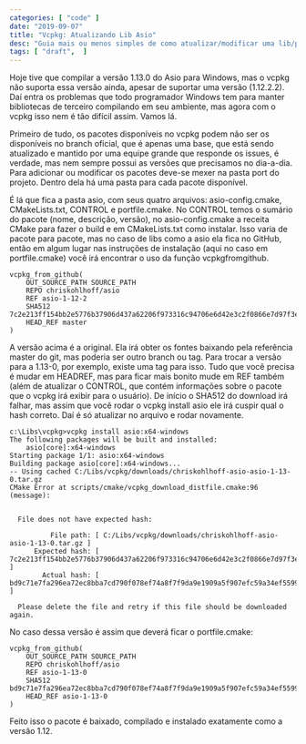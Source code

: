 ```yaml
---
categories: [ "code" ]
date: "2019-09-07"
title: "Vcpkg: Atualizando Lib Asio"
desc: "Guia mais ou menos simples de como atualizar/modificar uma lib/pacote disponível no vcpkg."
tags: [ "draft",  ]
---
```

Hoje tive que compilar a versão 1.13.0 do Asio para Windows, mas o vcpkg não suporta essa versão ainda, apesar de suportar uma versão (1.12.2.2). Daí entra os problemas que todo programador Windows tem para manter bibliotecas de terceiro compilando em seu ambiente, mas agora com o vcpkg isso nem é tão difícil assim. Vamos lá.

Primeiro de tudo, os pacotes disponíveis no vcpkg podem não ser os disponíveis no branch oficial, que é apenas uma base, que está sendo atualizado e mantido por uma equipe grande que responde os issues, é verdade, mas nem sempre possui as versões que precisamos no dia-a-dia. Para adicionar ou modificar os pacotes deve-se mexer na pasta port do projeto. Dentro dela há uma pasta para cada pacote disponível.

É lá que fica a pasta asio, com seus quatro arquivos: asio-config.cmake, CMakeLists.txt, CONTROL e portfile.cmake. No CONTROL temos o sumário do pacote (nome, descrição, versão), no asio-config.cmake a receita CMake para fazer o build e em CMakeLists.txt como instalar. Isso varia de pacote para pacote, mas no caso de libs como a asio ela fica no GitHub, então em algum lugar nas instruções de instalação (aqui no caso em portfile.cmake) você irá encontrar o uso da função vcpkgfromgithub.

    vcpkg_from_github(
        OUT_SOURCE_PATH SOURCE_PATH
        REPO chriskohlhoff/asio
        REF asio-1-12-2
        SHA512 7c2e213ff154bb2e5776b37906d437a62206f973316c94706e6d42e3c2f0866e7d97f3e40225ab5f28bf2c4a33fa0b38a4b75421aef86ddf9f2da0811caa2d00
        HEAD_REF master
    )

A versão acima é a original. Ela irá obter os fontes baixando pela referência master do git, mas poderia ser outro branch ou tag. Para trocar a versão para a 1.13-0, por exemplo, existe uma tag para isso. Tudo que você precisa é mudar em HEADREF, mas para ficar mais bonito mude em REF também (além de atualizar o CONTROL, que contém informações sobre o pacote que o vcpkg irá exibir para o usuário). De início o SHA512 do download irá falhar, mas assim que você rodar o vcpkg install asio ele irá cuspir qual o hash correto. Daí é só atualizar no arquivo e rodar novamente.

    c:\Libs\vcpkg>vcpkg install asio:x64-windows
    The following packages will be built and installed:
        asio[core]:x64-windows
    Starting package 1/1: asio:x64-windows
    Building package asio[core]:x64-windows...
    -- Using cached C:/Libs/vcpkg/downloads/chriskohlhoff-asio-asio-1-13-0.tar.gz
    CMake Error at scripts/cmake/vcpkg_download_distfile.cmake:96 (message):
    
    
      File does not have expected hash:
    
              File path: [ C:/Libs/vcpkg/downloads/chriskohlhoff-asio-asio-1-13-0.tar.gz ]
          Expected hash: [ 7c2e213ff154bb2e5776b37906d437a62206f973316c94706e6d42e3c2f0866e7d97f3e40225ab5f28bf2c4a33fa0b38a4b75421aef86ddf9f2da0811caa2d00 ]
            Actual hash: [ bd9c71e7fa296ea72ec8bba7cd790f078ef74a8f7f9da9e1909a5f907efc59a34ef5599bade21b74a19aa302cdc0d171a409ec6eb019554262b728e7b74e4f1f ]
    
      Please delete the file and retry if this file should be downloaded again.

No caso dessa versão é assim que deverá ficar o portfile.cmake:

    vcpkg_from_github(
        OUT_SOURCE_PATH SOURCE_PATH
        REPO chriskohlhoff/asio
        REF asio-1-13-0
        SHA512 bd9c71e7fa296ea72ec8bba7cd790f078ef74a8f7f9da9e1909a5f907efc59a34ef5599bade21b74a19aa302cdc0d171a409ec6eb019554262b728e7b74e4f1f
        HEAD_REF asio-1-13-0
    )

Feito isso o pacote é baixado, compilado e instalado exatamente como a versão 1.12.
